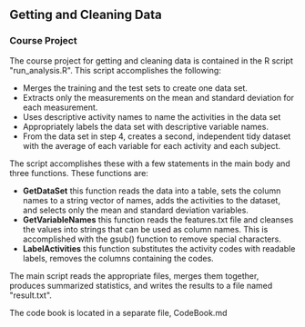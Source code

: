 ## Getting and Cleaning Data
### Course Project
The course project for getting and cleaning data is contained in the R script "run_analysis.R". This script accomplishes the following:

* Merges the training and the test sets to create one data set.
* Extracts only the measurements on the mean and standard deviation for each measurement. 
* Uses descriptive activity names to name the activities in the data set
* Appropriately labels the data set with descriptive variable names. 
* From the data set in step 4, creates a second, independent tidy dataset with the average of each variable for each activity and each subject.

The script accomplishes these with a few statements in the main body and three functions. These functions are:

* **GetDataSet** this function reads the data into a table, sets the column names to a string vector of names, adds the activities to the dataset, and selects only the mean and standard deviation variables.
* **GetVariableNames** this function reads the features.txt file and cleanses the values into strings that can be used as column names. This is accomplished with the gsub() function to remove special characters.
* **LabelActivities** this function substitutes the activity codes with readable labels, removes the columns containing the codes.

The main script reads the appropriate files, merges them together, produces summarized statistics, and writes the results to a file named "result.txt".

The code book is located in a separate file, CodeBook.md
